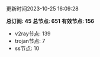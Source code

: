 更新时间2023-10-25 16:09:28

**总订阅: 45**
**总节点: 651**
**有效节点: 156**
- v2ray节点: 139
- trojan节点: 7
- ss节点: 10
